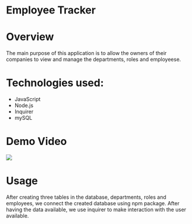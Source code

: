 # Employee Tracker

# Overview
The main purpose of this application is to allow the owners of their companies to view and manage the departments, roles and employeese. 


# Technologies used:

* JavaScript
* Node.js
* Inquirer 
* mySQL

# Demo Video 
![](demo_video/employee_tracker.gif)


# Usage
After creating three tables in the database, departments, roles and employees, we connect the created database using npm package. 
After having the data available, we use inquirer to make interaction with the user available. 